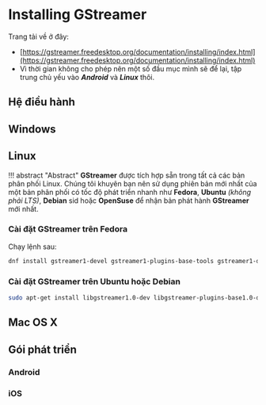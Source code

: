 # Installing GStreamer

Trang tải về ở đây:

- [https://gstreamer.freedesktop.org/documentation/installing/index.html](https://gstreamer.freedesktop.org/documentation/installing/index.html)
- Vì thời gian không cho phép nên một số đầu mục mình sẽ để lại, tập trung chủ yếu vào __*Android*__ và __*Linux*__ thôi.

## Hệ điều hành

## Windows

## Linux

!!! abstract "Abstract"
    __GStreamer__ được tích hợp sẵn trong tất cả các bản phân phối Linux. Chúng tôi khuyên bạn nên sử dụng phiên bản mới nhất của một bản phân phối có tốc độ phát triển nhanh như __Fedora__, __Ubuntu__ _(không phải LTS)_, __Debian__ sid hoặc __OpenSuse__ để nhận bản phát hành __GStreamer__ mới nhất.

### Cài đặt GStreamer trên Fedora

Chạy lệnh sau:

```bash
dnf install gstreamer1-devel gstreamer1-plugins-base-tools gstreamer1-doc gstreamer1-plugins-base-devel gstreamer1-plugins-good gstreamer1-plugins-good-extras gstreamer1-plugins-ugly gstreamer1-plugins-bad-free gstreamer1-plugins-bad-free-devel gstreamer1-plugins-bad-free-extras
```

### Cài đặt GStreamer trên Ubuntu hoặc Debian

```bash
sudo apt-get install libgstreamer1.0-dev libgstreamer-plugins-base1.0-dev libgstreamer-plugins-bad1.0-dev gstreamer1.0-plugins-base gstreamer1.0-plugins-good gstreamer1.0-plugins-bad gstreamer1.0-plugins-ugly gstreamer1.0-libav gstreamer1.0-tools gstreamer1.0-x gstreamer1.0-alsa gstreamer1.0-gl gstreamer1.0-gtk3 gstreamer1.0-qt5 gstreamer1.0-pulseaudio -y
```

## Mac OS X

## Gói phát triển

### Android

### iOS